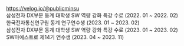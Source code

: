 https://velog.io/@publicminsu <br/>
삼성전자 DX부문 동계 대학생 SW 역량 강화 특강 수료 (2022. 01 ~ 2022. 02) <br/>
한국전자통신연구원 동계 연구연수생 (2023. 01 ~ 2023. 02) <br/>
삼성전자 DX부문 동계 대학생 SW 역량 강화 특강 수료 (2023. 01 ~ 2023. 02) <br/>
SW마에스트로 제14기 연수생 (2023. 04 ~ 2023. 11)
